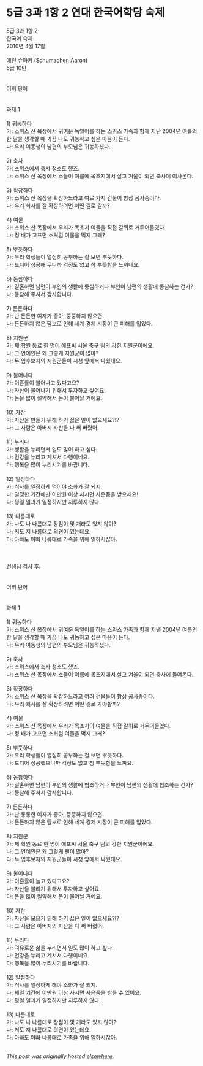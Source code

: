 # 5급 3과 1항 2 연대 한국어학당 숙제

<span class="Apple-style-span">5급 3과 1항 2<br>한국어 숙제<br>2010년 4월 17일<br><br>애런 슈마커 (Schumacher, Aaron)<br>5급 10반<br><br><br>어휘 단어<br><br><br>과제 1<br><br>1) 귀농하다<br>가: 스위스 산 목장에서 귀여운 독일어를 하는 스위스 가족과 함께 지난 2004년 여름의 한 달을 생각할 때 가끔 나도 귀농하고 싶은 마음이 든다.<br>나: 우리 여동생의 남편의 부모님은 귀농하셨다.<br><br>2) 축사<br>가: 스위스에서 축사 청소도 했죠.<br>나: 스위스 산 목장에서 소들이 여름에 목초지에서 살고 겨울이 되면 축사에 이사온다.<br><br>3) 확장하다<br>가: 스위스 산 목장을 확장하느라고 여로 가지 건물이 항상 공사중이다.<br>나: 우리 회사를 잘 확장하려면 어떤 길로 갈까?<br><br>4) 여물<br>가: 스위스 산 목장에서 우리가 목초지 여물을 직접 갈퀴로 거두어들였다.<br>나: 정 배가 고프면 소처럼 여물을 먹지 그래?<br><br>5) 뿌듯하다<br>가: 우리 학생들이 열심히 공부하는 걸 보면 뿌듯하다.<br>나: 드디어 성공해 두니까 걱정도 없고 참 뿌듯함을 느끼네요.<br><br>6) 동참하다<br>가: 결혼하면 남편이 부인의 생활에 동참하거나 부인이 남편의 생활에 동참하는 건가?<br>나: 동참해 주셔서 감사합니다.<br><br>7) 든든하다<br>가: 난 든든한 여자가 좋아, 뚱뚱하지 않으면.<br>나: 든든하지 않은 담보로 인해 세계 경제 시장이 큰 피해를 입었다.<br><br>8) 지원군<br>가: 제 학원 동료 한 명이 에프씨 서울 축구 팀의 강한 지원군이에요.<br>나: 그 연예인은 왜 그렇게 지원군이 많아?<br>다: 두 입후보자의 지원군들이 시청 앞에서 싸웠대요.<br><br>9) 불어나다<br>가: 이혼률이 불어나고 있다고요?<br>나: 자산이 불어나기 위해서 투자하고 싶어요.<br>다: 돈을 많이 절약해서 돈이 불어날 거예요.<br><br>10) 자산<br>가: 자산을 만들기 위해 하기 싫은 일이 없으세요?!?<br>나: 그 사람은 아버지 자산을 다 써 버렸어.<br><br>11) 누리다<br>가: 생활을 누리면서 일도 많이 하고 싶다.<br>나: 건강을 누리고 계셔서 다행이네요.<br>다: 행복을 많이 누리시기를 바랍니다.<br><br>12) 일정하다<br>가: 식사를 일정하게 먹어야 소화가 잘 되지.<br>나: 일정한 기간에만 이만원 이상 사시면 사은품을 받으세요!<br>다: 평일 일과가 일정하지만 지루하지 않다.<br><br>13) 나름대로<br>가: 나도 나 나름대로 장점이 몇 개라도 있지 않아?<br>나: 저도 저 나름대로 의견이 있는데요.<br>다: 아빠도 아빠 나름대로 가족을 위해 일하시잖아.<br><br><br><br>선생님 검사 후:<br><br><br>어휘 단어<br><br><br>과제 1<br><br>1) 귀농하다<br>가: 스위스 산 목장에서 귀여운 독일어를 하는 스위스 가족과 함께 지낸 2004년 여름의 한 달을 생각할 때 가끔 나도 귀농하고 싶은 마음이 든다.<br>나: 우리 여동생의 남편의 부모님은 귀농하셨다.<br><br>2) 축사<br>가: 스위스에서 축사 청소도 했죠.<br>나: 스위스 산 목장에서 소들이 여름에 목초지에서 살고 겨울이 되면 축사에 들어온다.<br><br>3) 확장하다<br>가: 스위스 산 목장을 확장하느라고 여러 건물들이 항상 공사중이다.<br>나: 우리 회사를 잘 확장하려면 어떤 길로 가야할까?<br><br>4) 여물<br>가: 스위스 산 목장에서 우리가 목초지의 여물을 직접 갈퀴로 거두어들였다.<br>나: 정 배가 고프면 소처럼 여물을 먹지 그래?<br><br>5) 뿌듯하다<br>가: 우리 학생들이 열심히 공부하는 걸 보면 뿌듯하다.<br>나: 드디어 성공했으니까 걱정도 없고 참 뿌듯함을 느껴요.<br><br>6) 동참하다<br>가: 결혼하면 남편이 부인의 생활에 협조하거나 부인이 남편의 생활에 협조하는 건가?<br>나: 동참해 주셔서 감사합니다.<br><br>7) 든든하다<br>가: 난 통통한 여자가 좋아, 뚱뚱하지 않으면.<br>나: 든든하지 않은 담보로 인해 세계 경제 시장이 큰 피해를 입었다.<br><br>8) 지원군<br>가: 제 학원 동료 한 명이 에프씨 서울 축구 팀의 강한 지원군이에요.<br>나: 그 연예인은 왜 그렇게 팬이 많아?<br>다: 두 입후보자의 지원군들이 시청 앞에서 싸웠대요.<br><br>9) 불어나다<br>가: 이혼률이 늘고 있다고요?<br>나: 자산을 불리기 위해서 투자하고 싶어요.<br>다: 돈을 많이 절약해서 돈이 불어날 거예요.<br><br>10) 자산<br>가: 자산을 모으기 위해 하기 싫은 일이 없으세요?!?<br>나: 그 사람은 아버지의 자산을 다 써 버렸어.<br><br>11) 누리다<br>가: 여유로운 삶을 누리면서 일도 많이 하고 싶다.<br>나: 건강을 누리고 계셔서 다행이네요.<br>다: 행복을 많이 누리시기를 바랍니다.<br><br>12) 일정하다<br>가: 식사를 일정하게 해야 소화가 잘 되지.<br>나: 세일 기간에 이만원 이상 사시면 사은품을 받을 수 있어요.<br>다: 평일 일과가 일정하지만 지루하지 않다.<br><br>13) 나름대로<br>가: 나도 나 나름대로 장점이 몇 개라도 있지 않아?<br>나: 저도 저 나름대로 의견이 있는데요.<br>다: 아빠도 아빠 나름대로 가족을 위해 일하시잖아.<br><br></span>


*This post was originally hosted [elsewhere](http://planspace.blogspot.com/2010/04/5-3-1-2.html).*
